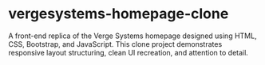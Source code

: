 # vergesystems-homepage-clone
A front-end replica of the Verge Systems homepage designed using HTML, CSS, Bootstrap, and JavaScript. This clone project demonstrates responsive layout structuring, clean UI recreation, and attention to detail.
